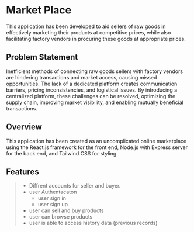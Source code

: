 # Market Place
This application has been developed to aid sellers of raw goods in effectively marketing their products at competitive prices, while also facilitating factory vendors in procuring these goods at appropriate prices.

## Problem Statement
Inefficient methods of connecting raw goods sellers with factory vendors are hindering transactions and market access, causing missed opportunities. The lack of a dedicated platform creates communication barriers, pricing inconsistencies, and logistical issues. By introducing a centralized platform, these challenges can be resolved, optimizing the supply chain, improving market visibility, and enabling mutually beneficial transactions.

## Overview
This application has been created as an uncomplicated online marketplace using the React.js framework for the front end, Node.js with Express server for the back end, and Tailwind CSS for styling.

## Features 
> - Diffrent accounts for seller and buyer.
> - user Authentacaton
>    - user sign in
>    - user sign up
> - user can sell and buy products
> - user can browse products
> - user is able to access history data (previous records)
